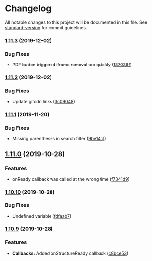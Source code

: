 # Changelog

All notable changes to this project will be documented in this file. See [standard-version](https://github.com/conventional-changelog/standard-version) for commit guidelines.

### [1.11.3](https://github.com/Zenoo/ajaxTable/compare/v1.11.2...v1.11.3) (2019-12-02)


### Bug Fixes

* PDF button triggered iframe removal too quickly ([187036f](https://github.com/Zenoo/ajaxTable/commit/187036f6956ea7fcd768ac8ed4ee723e95154e5f))

### [1.11.2](https://github.com/Zenoo/ajaxTable/compare/v1.11.1...v1.11.2) (2019-12-02)


### Bug Fixes

* Update gitcdn links ([3c09048](https://github.com/Zenoo/ajaxTable/commit/3c09048c8698306624f59e381485fc694ced6b3e))

### [1.11.1](https://github.com/Zenoo/ajaxTable/compare/v1.11.0...v1.11.1) (2019-11-20)


### Bug Fixes

* Missing parentheses in search filter ([9be14c1](https://github.com/Zenoo/ajaxTable/commit/9be14c10937d37d2d5016b18d884042b27fdb435))

## [1.11.0](https://github.com/Zenoo/ajaxTable/compare/v1.10.10...v1.11.0) (2019-10-28)


### Features

* onReady callback was called at the wrong time ([f7341d9](https://github.com/Zenoo/ajaxTable/commit/f7341d96844969ee777f46c7b5d27faad5d93ec0))

### [1.10.10](https://github.com/Zenoo/ajaxTable/compare/v1.10.9...v1.10.10) (2019-10-28)


### Bug Fixes

* Undefined variable ([fdfaab7](https://github.com/Zenoo/ajaxTable/commit/fdfaab760fbb001bb88d715d3632cadcc8a08ec5))

### [1.10.9](https://github.com/Zenoo/ajaxTable/compare/v1.10.8...v1.10.9) (2019-10-28)


### Features

* **Callbacks:** Added onStructureReady callback ([c8bce53](https://github.com/Zenoo/ajaxTable/commit/c8bce53112231d4cb5f5b23799d8575559a9fe0e))
